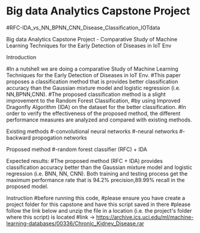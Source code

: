 
# Big data Analytics Capstone Project 

#RFC-IDA_vs_NN_BPNN_CNN_Disease_Classification_IOTdata

Big data Analytics Capstone Project - Comparative Study of Machine Learning Techniques for the Early Detection of Diseases in IoT Env

Introduction

#In a nutshell we are doing a comparative Study of Machine Learning Techniques for the Early Detection of Diseases in IoT Env.
#This paper proposes a classification method that is provides better classification accuracy than the Gaussian mixture model and logistic regression (i.e. NN,BPNN,CNN).
#The proposed classification method is a slight improvement to the Random Forest Classification, 
#by using Improved Dragonfly Algorithm (IDA) on the dataset for the better classification.
#In order to verify the effectiveness of the proposed method, the different performance measures are analyzed and compared with existing methods.

Existing methods
#-convolutional neural networks
#-neural networks
#-backward propogation networks

Proposed method
#-random forest classifier (RFC) + IDA

Expected results:
#The proposed method (RFC + IDA) provides classification accuracy better than the Gaussian mixture model and logistic regression (i.e. BNN, NN, CNN). Both training and testing process get the maximum performance rate that is 94.2% precision,89.99% recall in the proposed model.


Instruction
#before running this code, 
#please ensure you have create a project folder for this capstone and have this script saved in there
#please follow the link below and unzip the file in a location (i.e. the project's folder where this script) is located 
#link -> https://archive.ics.uci.edu/ml/machine-learning-databases/00336/Chronic_Kidney_Disease.rar
